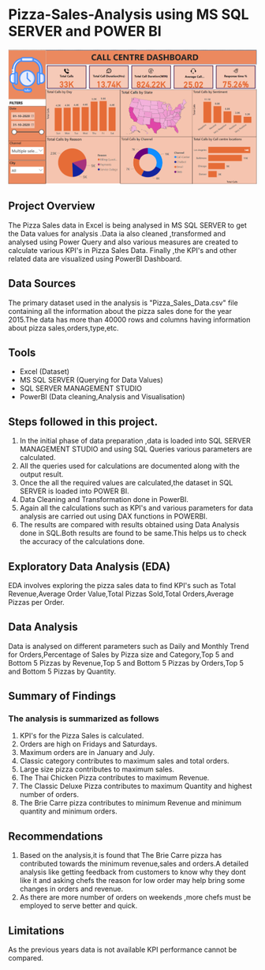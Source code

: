 # Pizza-Sales-Analysis using MS SQL SERVER and POWER BI

![dashboard](pizzasales.png)

## Project Overview
The Pizza Sales data in Excel is being analysed in MS SQL SERVER to get the Data values for analysis .Data ia also cleaned ,transformed and analysed using Power Query and also various measures are created to calculate various KPI's in Pizza Sales Data.
Finally ,the KPI's and other related data are visualized using PowerBI Dashboard.

## Data Sources
The primary dataset used in the analysis is "Pizza_Sales_Data.csv" file containing all the information about the pizza sales done for the year 2015.The data has more than 40000 rows and columns having information about pizza sales,orders,type,etc.

## Tools
- Excel (Dataset)
- MS SQL SERVER (Querying for Data Values)
- SQL SERVER MANAGEMENT STUDIO
- PowerBI (Data cleaning,Analysis and Visualisation)
  
## Steps followed in this project.
  1. In the initial phase of data preparation ,data is loaded into SQL SERVER MANAGEMENT STUDIO and using SQL Queries various parameters are calculated.
  2. All the queries used for calculations are documented along with the output result.
  3. Once the all the required values are calculated,the dataset in SQL SERVER is loaded into POWER BI.
  4. Data Cleaning and Transformation done in PowerBI.
  5. Again all the calculations such as KPI's and various parameters for data analysis are carried out using DAX functions in POWERBI.
  6. The results are compared with results obtained using Data Analysis done in SQL.Both results are found to be same.This helps us to check the accuracy of the calculations done.

## Exploratory Data Analysis (EDA)

EDA involves exploring the pizza sales data to find KPI's such as Total Revenue,Average Order Value,Total Pizzas Sold,Total Orders,Average Pizzas per Order.

## Data Analysis
Data is analysed on different parameters such as Daily and Monthly Trend for Orders,Percentage of Sales by Pizza size and Category,Top 5 and Bottom 5 Pizzas by Revenue,Top 5 and Bottom 5 Pizzas by Orders,Top 5 and Bottom 5 Pizzas by Quantity.

## Summary of Findings
###  The analysis is summarized as follows

1. KPI's for the Pizza Sales is calculated.
2. Orders are high on Fridays and Saturdays.
3. Maximum orders are in  January and July.
4. Classic category contributes to maximum sales and total orders.
5. Large size pizza contributes to maximum sales.
6. The Thai Chicken Pizza contributes to maximum Revenue.
7. The Classic Deluxe Pizza contributes to maximum Quantity and highest number of orders.
8. The Brie Carre pizza contributes to minimum Revenue and minimum quantity and minimum orders.

## Recommendations
1. Based on the analysis,it is found that The Brie Carre pizza has contributed towards the minimum revenue,sales and orders.A detailed analysis like getting feedback from customers to know why they dont like it and asking chefs the reason for low order may help bring some changes in orders and revenue.
2. As there are more number of orders on weekends ,more chefs must be employed to serve better and quick.

## Limitations
As the previous years data is not available KPI performance cannot be compared.


